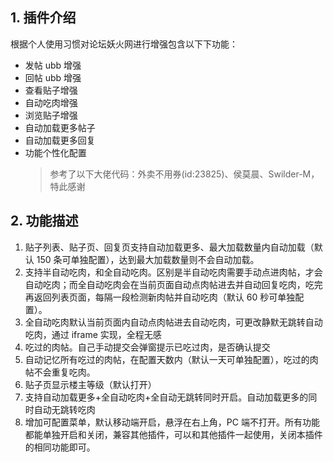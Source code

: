 ## 1. 插件介绍

根据个人使用习惯对论坛妖火网进行增强包含以下下功能：

- 发帖 ubb 增强
- 回帖 ubb 增强
- 查看贴子增强
- 自动吃肉增强
- 浏览贴子增强
- 自动加载更多帖子
- 自动加载更多回复
- 功能个性化配置
  > 参考了以下大佬代码：外卖不用券(id:23825)、侯莫晨、Swilder-M，特此感谢

## 2. 功能描述

1. 贴子列表、贴子页、回复页支持自动加载更多、最大加载数量内自动加载（默认 150 条可单独配置），达到最大加载数量则不会自动加载。
2. 支持半自动吃肉，和全自动吃肉。区别是半自动吃肉需要手动点进肉帖，才会自动吃肉；而全自动吃肉会在当前页面自动点肉帖进去并自动回复吃肉，吃完再返回列表页面，每隔一段检测新肉帖并自动吃肉（默认 60 秒可单独配置）。
3. 全自动吃肉默认当前页面内自动点肉帖进去自动吃肉，可更改静默无跳转自动吃肉，通过 iframe 实现，全程无感
4. 吃过的肉帖。自己手动提交会弹窗提示已吃过肉，是否确认提交
5. 自动记忆所有吃过的肉帖，在配置天数内（默认一天可单独配置），吃过的肉帖不会重复吃肉。
6. 贴子页显示楼主等级（默认打开）
7. 支持自动加载更多+全自动吃肉+全自动无跳转同时开启。自动加载更多的同时自动无跳转吃肉
8. 增加可配置菜单，默认移动端开启，悬浮在右上角，PC 端不打开。所有功能都能单独开启和关闭，兼容其他插件，可以和其他插件一起使用，关闭本插件的相同功能即可。
